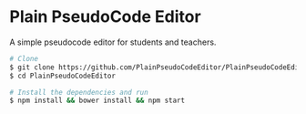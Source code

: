 # Plain PseudoCode Editor
A simple pseudocode editor for students and teachers.

```bash
# Clone
$ git clone https://github.com/PlainPseudoCodeEditor/PlainPseudoCodeEditor.git
$ cd PlainPseudoCodeEditor

# Install the dependencies and run
$ npm install && bower install && npm start
```
